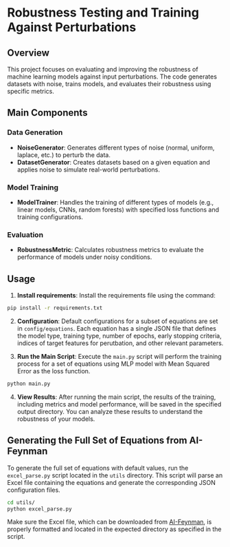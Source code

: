 # Robustness Testing and Training Against Perturbations

## Overview
This project focuses on evaluating and improving the robustness of machine learning models against input perturbations.
The code generates datasets with noise, trains models, and evaluates their robustness using specific metrics.

## Main Components

### Data Generation
- **NoiseGenerator**: Generates different types of noise (normal, uniform, laplace, etc.) to perturb the data.
- **DatasetGenerator**: Creates datasets based on a given equation and applies noise to simulate real-world perturbations.

### Model Training
- **ModelTrainer**: Handles the training of different types of models (e.g., linear models, CNNs, random forests) with specified loss functions and training configurations.

### Evaluation
- **RobustnessMetric**: Calculates robustness metrics to evaluate the performance of models under noisy conditions.

## Usage

1. **Install requirements**: Install the requirements file using the command:
```bash
pip install -r requirements.txt
```
2. **Configuration**: Default configurations for a subset of equations are set in `config/equations`.
Each equation has a single JSON file that defines the model type, training type, number of epochs, early stopping criteria, indices of target features for perutbation, and other relevant parameters.

3. **Run the Main Script**: Execute the `main.py` script will perform the training process for a set of equations using MLP model with Mean Squared Error as the loss function.

```bash
python main.py
```
4. **View Results**: After running the main script, the results of the training, including metrics and model performance, will be saved in the specified output directory. You can analyze these results to understand the robustness of your models.

## Generating the Full Set of Equations from AI-Feynman

To generate the full set of equations with default values, run the `excel_parse.py` script located in the `utils` directory. This script will parse an Excel file containing the equations and generate the corresponding JSON configuration files.

```bash
cd utils/
python excel_parse.py
```

Make sure the Excel file, which can be downloaded from [AI-Feynman](https://space.mit.edu/home/tegmark/aifeynman.html), is properly formatted and located in the expected directory as specified in the script.
